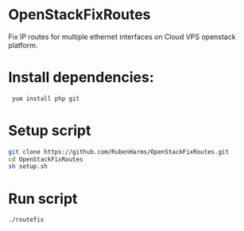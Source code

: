 # OpenStackFixRoutes
Fix IP routes for multiple ethernet interfaces on Cloud VPS openstack platform. 

# Install dependencies:

``` bash
 yum install php git
```

# Setup script

``` bash
git clone https://github.com/RubenHarms/OpenStackFixRoutes.git
cd OpenStackFixRoutes
sh setup.sh
```

# Run script
``` bash
./routefix
```
